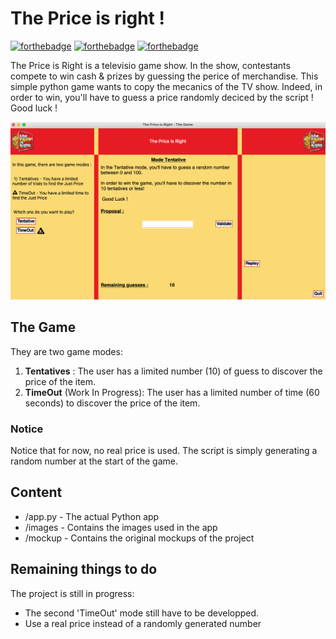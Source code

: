 # The Price is right ! 

[![forthebadge](https://forthebadge.com/images/badges/built-with-love.svg)](https://forthebadge.com)
[![forthebadge](https://forthebadge.com/images/badges/made-with-python.svg)](https://forthebadge.com)
[![forthebadge](https://forthebadge.com/images/badges/oooo-kill-em.svg)](https://forthebadge.com)

The Price is Right is a televisio game show. In the show, contestants compete to win cash & prizes by guessing the perice of merchandise. 
This simple python game wants to copy the mecanics of the TV show. Indeed, in order to win, you'll have to guess a price randomly deciced by the script ! 
Good luck ! 

![Game](https://raw.githubusercontent.com/DoyenRe/Just_Price/main/image/game.png "Game")

## The Game
They are two game modes:
1) **Tentatives** : The user has a limited number (10) of guess to discover the price of the item.
2) **TimeOut** (Work In Progress): The user has a limited number of time (60 seconds) to discover the price of the item. 

### Notice
Notice that for now, no real price is used. The script is simply generating a random number at the start of the game. 


## Content 
* /app.py - The actual Python app
* /images - Contains the images used in the app
* /mockup - Contains the original mockups of the project

## Remaining things to do 

The project is still in progress:
* The second 'TimeOut' mode still have to be developped. 
* Use a real price instead of a randomly generated number
